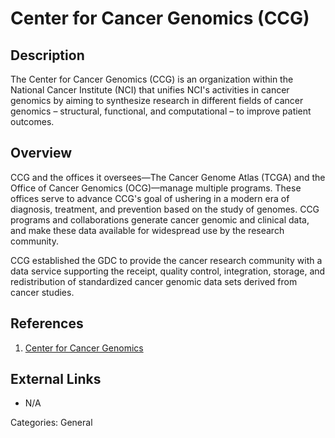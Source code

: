 # Center for Cancer Genomics (CCG) #
## Description ##
The Center for Cancer Genomics (CCG) is an organization within the National Cancer Institute (NCI) that unifies NCI's activities in cancer genomics by aiming to synthesize research in different fields of cancer genomics – structural, functional, and computational – to improve patient outcomes.

## Overview ##
CCG and the offices it oversees—The Cancer Genome Atlas (TCGA) and the Office of Cancer Genomics (OCG)—manage multiple programs. These offices serve to advance CCG's goal of ushering in a modern era of diagnosis, treatment, and prevention based on the study of genomes.
CCG programs and collaborations generate cancer genomic and clinical data, and make these data available for widespread use by the research community. 

CCG established the GDC to provide the cancer research community with a data service supporting the receipt, quality control, integration, storage, and redistribution of standardized cancer genomic data sets
derived from cancer studies.

## References ##
1. [Center for Cancer Genomics](https://www.cancer.gov/about-nci/organization/ccg)

## External Links ##
* N/A

Categories: General
